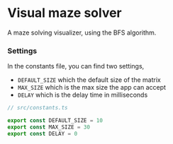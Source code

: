 # Visual maze solver

A maze solving visualizer, using the BFS algorithm.

### Settings

In the constants file, you can find two settings,
  - `DEFAULT_SIZE` which the default size of the matrix
  - `MAX_SIZE` which is the max size the app can accept
  - `DELAY` which is the delay time in milliseconds

```ts
// src/constants.ts

export const DEFAULT_SIZE = 10
export const MAX_SIZE = 30
export const DELAY = 0
```
